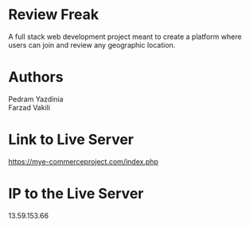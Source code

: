 # Review Freak
  A full stack web development project meant to create a platform where users can join and review any geographic location.
# Authors 
  Pedram Yazdinia\
  Farzad Vakili
# Link to Live Server 
  https://mye-commerceproject.com/index.php
# IP to the Live Server 
  13.59.153.66

